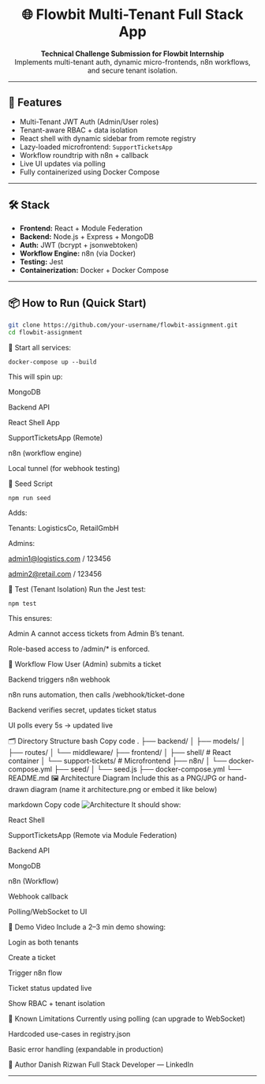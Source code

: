 <h1 align="center">🌐 Flowbit Multi-Tenant Full Stack App</h1>

<p align="center">
  <b>Technical Challenge Submission for Flowbit Internship</b><br/>
  Implements multi-tenant auth, dynamic micro-frontends, n8n workflows, and secure tenant isolation.
</p>

---

## 🚀 Features

- Multi-Tenant JWT Auth (Admin/User roles)
- Tenant-aware RBAC + data isolation
- React shell with dynamic sidebar from remote registry
- Lazy-loaded microfrontend: `SupportTicketsApp`
- Workflow roundtrip with n8n + callback
- Live UI updates via polling
- Fully containerized using Docker Compose

---

## 🛠️ Stack

- **Frontend:** React + Module Federation
- **Backend:** Node.js + Express + MongoDB
- **Auth:** JWT (bcrypt + jsonwebtoken)
- **Workflow Engine:** n8n (via Docker)
- **Testing:** Jest
- **Containerization:** Docker + Docker Compose

---

## 📦 How to Run (Quick Start)

```bash
git clone https://github.com/your-username/flowbit-assignment.git
cd flowbit-assignment
```
🐳 Start all services:
```
docker-compose up --build
```
This will spin up:

MongoDB

Backend API

React Shell App

SupportTicketsApp (Remote)

n8n (workflow engine)

Local tunnel (for webhook testing)

🧪 Seed Script
```
npm run seed
```
Adds:

Tenants: LogisticsCo, RetailGmbH

Admins:

admin1@logistics.com / 123456

admin2@retail.com / 123456

🧪 Test (Tenant Isolation)
Run the Jest test:

```
npm test
```
This ensures:

Admin A cannot access tickets from Admin B’s tenant.

Role-based access to /admin/* is enforced.

🔁 Workflow Flow
User (Admin) submits a ticket

Backend triggers n8n webhook

n8n runs automation, then calls /webhook/ticket-done

Backend verifies secret, updates ticket status

UI polls every 5s → updated live

🗂️ Directory Structure
bash
Copy code
.
├── backend/
│   ├── models/
│   ├── routes/
│   └── middleware/
├── frontend/
│   ├── shell/              # React container
│   └── support-tickets/    # Microfrontend
├── n8n/
│   └── docker-compose.yml
├── seed/
│   └── seed.js
├── docker-compose.yml
└── README.md
🖼️ Architecture Diagram
Include this as a PNG/JPG or hand-drawn diagram (name it architecture.png or embed it like below)

markdown
Copy code
![Architecture](./architecture.png)
It should show:

React Shell

SupportTicketsApp (Remote via Module Federation)

Backend API

MongoDB

n8n (Workflow)

Webhook callback

Polling/WebSocket to UI

🎥 Demo Video
Include a 2–3 min demo showing:

Login as both tenants

Create a ticket

Trigger n8n flow

Ticket status updated live

Show RBAC + tenant isolation

🛑 Known Limitations
Currently using polling (can upgrade to WebSocket)

Hardcoded use-cases in registry.json

Basic error handling (expandable in production)

💼 Author
Danish Rizwan
Full Stack Developer — LinkedIn

---
